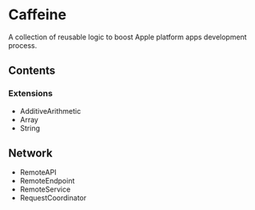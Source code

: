 # Caffeine

A collection of reusable logic to boost Apple platform apps development process.

## Contents

### Extensions
* AdditiveArithmetic
* Array
* String

## Network
* RemoteAPI
* RemoteEndpoint
* RemoteService
* RequestCoordinator

